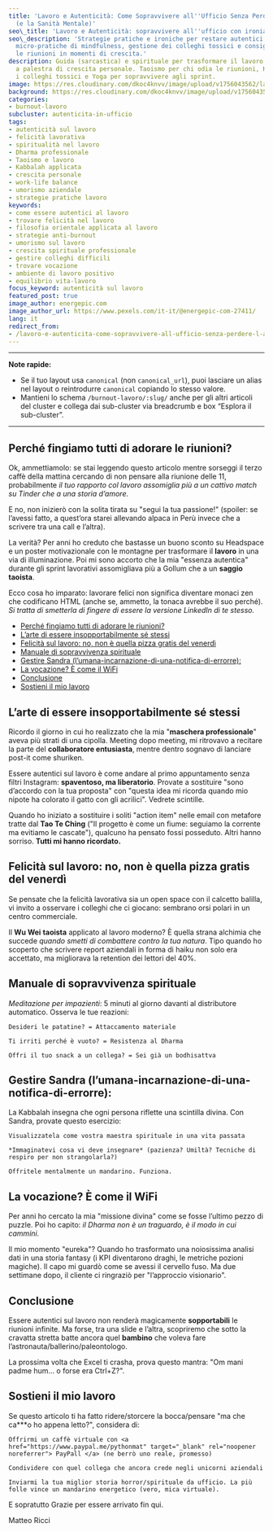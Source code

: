 ```yaml
---
title: 'Lavoro e Autenticità: Come Sopravvivere all''Ufficio Senza Perdere l''Anima
  (e la Sanità Mentale)'
seo\_title: 'Lavoro e Autenticità: sopravvivere all''ufficio con ironia e pratica'
seo\_description: 'Strategie pratiche e ironiche per restare autentici al lavoro:
  micro-pratiche di mindfulness, gestione dei colleghi tossici e consigli per trasformare
  le riunioni in momenti di crescita.'
description: Guida (sarcastica) e spirituale per trasformare il lavoro da incubo open-space
  a palestra di crescita personale. Taoismo per chi odia le riunioni, Kabbalah contro
  i colleghi tossici e Yoga per sopravvivere agli sprint.
image: https://res.cloudinary.com/dkoc4knvv/image/upload/v1756043562/lavoro\_1600\_jkqmrs.webp
background: https://res.cloudinary.com/dkoc4knvv/image/upload/v1756043561/lavoro\_ms380g.webp
categories:
- burnout-lavoro
subcluster: autenticita-in-ufficio
tags:
- autenticità sul lavoro
- felicità lavorativa
- spiritualità nel lavoro
- Dharma professionale
- Taoismo e lavoro
- Kabbalah applicata
- crescita personale
- work-life balance
- umorismo aziendale
- strategie pratiche lavoro
keywords:
- come essere autentici al lavoro
- trovare felicità nel lavoro
- filosofia orientale applicata al lavoro
- strategie anti-burnout
- umorismo sul lavoro
- crescita spirituale professionale
- gestire colleghi difficili
- trovare vocazione
- ambiente di lavoro positivo
- equilibrio vita-lavoro
focus_keyword: autenticità sul lavoro
featured_post: true
image_author: energepic.com
image_author_url: https://www.pexels.com/it-it/@energepic-com-27411/
lang: it
redirect_from:
- /lavoro-e-autenticita-come-sopravvivere-all-ufficio-senza-perdere-l-anima-e-la-sanita-mentale/
---
```

---

**Note rapide:**

* Se il tuo layout usa `canonical` (non `canonical_url`), puoi lasciare un alias nel layout o reintrodurre `canonical` copiando lo stesso valore.
* Mantieni lo schema `/burnout-lavoro/:slug/` anche per gli altri articoli del cluster e collega dai sub-cluster via breadcrumb e box “Esplora il sub-cluster”.

---  

## Perché fingiamo tutti di adorare le riunioni?  

Ok, ammettiamolo: se stai leggendo questo articolo mentre sorseggi il terzo caffè della mattina cercando di non pensare alla riunione delle 11, probabilmente *il tuo rapporto col lavoro assomiglia più a un cattivo match su Tinder che a una storia d’amore.*

E no, non inizierò con la solita tirata su "segui la tua passione!" (spoiler: se l’avessi fatto, a quest’ora starei allevando alpaca in Perù invece che a scrivere tra una call e l’altra).

La verità? Per anni ho creduto che bastasse un buono sconto su Headspace e un poster motivazionale con le montagne per trasformare il **lavoro** in una via di illuminazione. Poi mi sono accorto che la mia "essenza autentica" durante gli sprint lavorativi assomigliava più a Gollum che a un **saggio taoista**.

Ecco cosa ho imparato: lavorare felici non significa diventare monaci zen che codificano HTML (anche se, ammetto, la tonaca avrebbe il suo perché). *Si tratta di smetterla di fingere di essere la versione LinkedIn di te stesso.*

- [Perché fingiamo tutti di adorare le riunioni?](#perché-fingiamo-tutti-di-adorare-le-riunioni)
- [L’arte di essere insopportabilmente sé stessi](#larte-di-essere-insopportabilmente-sé-stessi)
- [Felicità sul lavoro: no, non è quella pizza gratis del venerdì](#felicità-sul-lavoro-no-non-è-quella-pizza-gratis-del-venerdì)
- [Manuale di sopravvivenza spirituale](#manuale-di-sopravvivenza-spirituale)
- [Gestire Sandra (l’umana-incarnazione-di-una-notifica-di-errorre):](#gestire-sandra-lumana-incarnazione-di-una-notifica-di-errorre)
- [La vocazione? È come il WiFi](#la-vocazione-è-come-il-wifi)
- [Conclusione](#conclusione)
- [Sostieni il mio lavoro](#sostieni-il-mio-lavoro)


## L’arte di essere insopportabilmente sé stessi

Ricordo il giorno in cui ho realizzato che la mia "**maschera professionale**" aveva più strati di una cipolla. Meeting dopo meeting, mi ritrovavo a recitare la parte del **collaboratore entusiasta**, mentre dentro sognavo di lanciare post-it come shuriken.

Essere autentici sul lavoro è come andare al primo appuntamento senza filtri Instagram: **spaventoso, ma liberatorio**. Provate a sostituire "sono d’accordo con la tua proposta" con "questa idea mi ricorda quando mio nipote ha colorato il gatto con gli acrilici". Vedrete scintille.

Quando ho iniziato a sostituire i soliti "action item" nelle email con metafore tratte dal **Tao Te Ching** ("Il progetto è come un fiume: seguiamo la corrente ma evitiamo le cascate"), qualcuno ha pensato fossi posseduto. Altri hanno sorriso. **Tutti mi hanno ricordato.**

## Felicità sul lavoro: no, non è quella pizza gratis del venerdì

Se pensate che la felicità lavorativa sia un open space con il calcetto balilla, vi invito a osservare i colleghi che ci giocano: sembrano orsi polari in un centro commerciale.

Il **Wu Wei** **taoista** applicato al lavoro moderno? È quella strana alchimia che succede *quando smetti di combattere contro la tua natura*. Tipo quando ho scoperto che scrivere report aziendali in forma di haiku non solo era accettato, ma migliorava la retention dei lettori del 40%.

## Manuale di sopravvivenza spirituale

*Meditazione per impazienti*:
5 minuti al giorno davanti al distributore automatico. Osserva le tue reazioni:

    Desideri le patatine? = Attaccamento materiale

    Ti irriti perché è vuoto? = Resistenza al Dharma

    Offri il tuo snack a un collega? = Sei già un bodhisattva

## Gestire Sandra (l’umana-incarnazione-di-una-notifica-di-errorre):
La Kabbalah insegna che ogni persona riflette una scintilla divina. Con Sandra, provate questo esercizio:

    Visualizzatela come vostra maestra spirituale in una vita passata

    *Immaginatevi cosa vi deve insegnare* (pazienza? Umiltà? Tecniche di respiro per non strangolarla?)

    Offritele mentalmente un mandarino. Funziona.

## La vocazione? È come il WiFi

Per anni ho cercato la mia "missione divina" come se fosse l’ultimo pezzo di puzzle. Poi ho capito: *il Dharma non è un traguardo, è il modo in cui cammini.*

Il mio momento "eureka"? Quando ho trasformato una noiosissima analisi dati in una storia fantasy (i KPI diventarono draghi, le metriche pozioni magiche). Il capo mi guardò come se avessi il cervello fuso. Ma due settimane dopo, il cliente ci ringraziò per "l’approccio visionario".

## Conclusione
Essere autentici sul lavoro non renderà magicamente **sopportabili** le riunioni infinite. Ma forse, tra una slide e l’altra, scopriremo che sotto la cravatta stretta batte ancora quel **bambino** che voleva fare l’astronauta/ballerino/paleontologo.

La prossima volta che Excel ti crasha, prova questo mantra: "Om mani padme hum... o forse era Ctrl+Z?".

## Sostieni il mio lavoro
Se questo articolo ti ha fatto ridere/storcere la bocca/pensare "ma che ca***o ho appena letto?", considera di:

    Offrirmi un caffè virtuale con <a href="https://www.paypal.me/pythonmat" target="_blank" rel="noopener noreferrer"> PayPall </a> (ne berrò uno reale, promesso)

    Condividere con quel collega che ancora crede negli unicorni aziendali

    Inviarmi la tua miglior storia horror/spirituale da ufficio. La più folle vince un mandarino energetico (vero, mica virtuale).

E sopratutto Grazie per essere arrivato fin qui.

Matteo Ricci